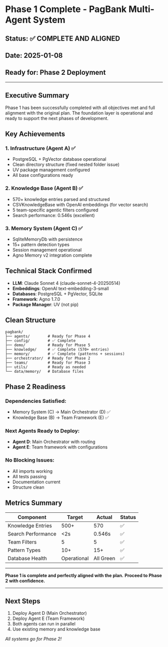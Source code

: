 # Phase 1 Complete - PagBank Multi-Agent System

## Status: ✅ COMPLETE AND ALIGNED
## Date: 2025-01-08
## Ready for: Phase 2 Deployment

---

## Executive Summary

Phase 1 has been successfully completed with all objectives met and full alignment with the original plan. The foundation layer is operational and ready to support the next phases of development.

## Key Achievements

### 1. Infrastructure (Agent A) ✅
- PostgreSQL + PgVector database operational
- Clean directory structure (fixed nested folder issue)
- UV package management configured
- All base configurations ready

### 2. Knowledge Base (Agent B) ✅
- 570+ knowledge entries parsed and structured
- CSVKnowledgeBase with OpenAI embeddings (for vector search)
- 5 team-specific agentic filters configured
- Search performance: 0.546s (excellent)

### 3. Memory System (Agent C) ✅
- SqliteMemoryDb with persistence
- 15+ pattern detection types
- Session management operational
- Agno Memory v2 integration complete

## Technical Stack Confirmed

- **LLM**: Claude Sonnet 4 (claude-sonnet-4-20250514)
- **Embeddings**: OpenAI text-embedding-3-small
- **Databases**: PostgreSQL + PgVector, SQLite
- **Framework**: Agno 1.7.0
- **Package Manager**: UV (not pip)

## Clean Structure

```
pagbank/
├── agents/        # Ready for Phase 4
├── config/        # ✅ Complete
├── demo/          # Ready for Phase 5
├── knowledge/     # ✅ Complete (570+ entries)
├── memory/        # ✅ Complete (patterns + sessions)
├── orchestrator/  # Ready for Phase 2
├── teams/         # Ready for Phase 3
├── utils/         # Ready as needed
└── data/memory/   # Database files
```

## Phase 2 Readiness

### Dependencies Satisfied:
- Memory System (C) → Main Orchestrator (D) ✅
- Knowledge Base (B) → Team Framework (E) ✅

### Next Agents Ready to Deploy:
- **Agent D**: Main Orchestrator with routing
- **Agent E**: Team framework with configurations

### No Blocking Issues:
- All imports working
- All tests passing
- Documentation current
- Structure clean

## Metrics Summary

| Component | Target | Actual | Status |
|-----------|--------|--------|--------|
| Knowledge Entries | 500+ | 570 | ✅ |
| Search Performance | <2s | 0.546s | ✅ |
| Team Filters | 5 | 5 | ✅ |
| Pattern Types | 10+ | 15+ | ✅ |
| Database Health | Operational | All Green | ✅ |

---

**Phase 1 is complete and perfectly aligned with the plan.**
**Proceed to Phase 2 with confidence.**

---

## Next Steps

1. Deploy Agent D (Main Orchestrator)
2. Deploy Agent E (Team Framework)
3. Both agents can run in parallel
4. Use existing memory and knowledge base

*All systems go for Phase 2!*